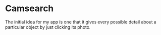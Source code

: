 # Camsearch
The initial idea for my app is one that it gives every possible detail about a particular object by just clicking its photo.
